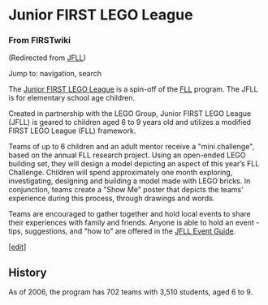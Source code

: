 

# Junior FIRST LEGO League

### From FIRSTwiki

(Redirected from [JFLL](/index.php?title=JFLL&redirect=no "JFLL" ))

Jump to: navigation, search

The [Junior FIRST LEGO
League](http://www.firstlegoleague.org/default.aspx?pid=18130
"http://www.firstlegoleague.org/default.aspx?pid=18130" ) is a spin-off of the
[FLL](FLL "FLL" ) program. The JFLL is for elementary school age
children.

Created in partnership with the LEGO Group, Junior FIRST LEGO League (JFLL) is
geared to children aged 6 to 9 years old and utilizes a modified FIRST LEGO
League (FLL) framework.

Teams of up to 6 children and an adult mentor receive a "mini challenge",
based on the annual FLL research project. Using an open-ended LEGO building
set, they will design a model depicting an aspect of this year’s FLL
Challenge. Children will spend approximately one month exploring,
investigating, designing and building a model made with LEGO bricks. In
conjunction, teams create a "Show Me" poster that depicts the teams’
experience during this process, through drawings and words.

Teams are encouraged to gather together and hold local events to share their
experiences with family and friends. Anyone is able to hold an event - tips,
suggestions, and "how to" are offered in the [JFLL Event
Guide](/index.php?title=JFLL_Event_Guide&action=edit "JFLL Event Guide" ).

[[edit](/index.php?title=Junior_FIRST_LEGO_League&action=edit&section=1 "Edit
section: History" )]

## History

As of 2006, the program has 702 teams with 3,510 students, aged 6 to 9.

